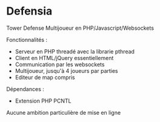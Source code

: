 # Defensia

Tower Defense Multijoueur en PHP/Javascript/Websockets

Fonctionnalités :
* Serveur en PHP threadé avec la librarie pthread
* Client en HTML/jQuery essentiellement
* Communication par les websockets
* Multijoueur, jusqu'à 4 joueurs par parties
* Editeur de map compris

Dépendances :
* Extension PHP PCNTL

Aucune ambition particulière de mise en ligne
